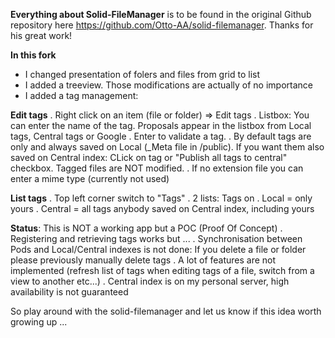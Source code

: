 **Everything about Solid-FileManager** is to be found in the original Github repository here https://github.com/Otto-AA/solid-filemanager. Thanks for his great work!

**In this fork**
- I changed presentation of folers and files from grid to list
- I added a treeview.
Those modifications are actually of no importance
- I added a tag management:

**Edit tags**
    . Right click on an item (file or folder) => Edit tags
    . Listbox: You can enter the name of the tag. Proposals appear in the listbox from Local tags, Central tags or Google
    . Enter to validate a tag.
    . By default tags are only and always saved on Local (_Meta file in /public). If you want them also saved on Central index: CLick on tag or "Publish all tags to central" checkbox. Tagged files are NOT modified.
    . If no extension file you can enter a mime type (currently not used)

**List tags**
    . Top left corner switch to "Tags"
    . 2 lists: Tags on 
        . Local = only yours
        . Central = all tags anybody saved on Central index, including yours

**Status**: This is NOT a working app but a POC (Proof Of Concept)
    . Registering and retrieving tags works but ...
    . Synchronisation between Pods and Local/Central indexes is not done: If you delete a file or folder please previously manually  delete tags
    . A lot of features are not implemented (refresh list of tags when editing tags of a file, switch from a view to another etc...)
    . Central index is on my personal server, high availability is not guaranteed

So play around with the solid-filemanager and let us know if this idea worth growing up ...
  
